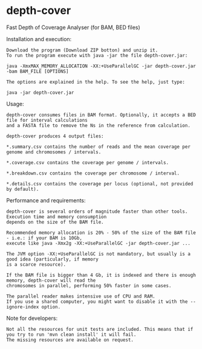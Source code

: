 depth-cover
===========

Fast Depth of Coverage Analyser (for BAM, BED files)



Installation and execution:

    Download the program (Download ZIP botton) and unzip it. 
    To run the program execute with java -jar the file depth-cover.jar:
    
    java -XmxMAX_MEMORY_ALLOCATION -XX:+UseParallelGC -jar depth-cover.jar -bam BAM_FILE [OPTIONS]
    
    The options are explained in the help. To see the help, just type:
    
    java -jar depth-cover.jar



Usage:

    depth-cover consumes files in BAM format. Optionally, it accepts a BED file for interval calculations
    and a FASTA file to remove the Ns in the reference from calculation.
    
    depth-cover produces 4 output files:
    
    *.summary.csv contains the number of reads and the mean coverage per genome and chromosomes / intervals.
    
    *.coverage.csv contains the coverage per genome / intervals.
    
    *.breakdown.csv contains the coverage per chromosome / interval.
    
    *.details.csv contains the coverage per locus (optional, not provided by default).



Performance and requirements:

    depth-cover is several orders of magnitude faster than other tools. Execution time and memory consumption
    depends on the size of the BAM file.
    
    Recommended memory allocation is 20% - 50% of the size of the BAM file - i.e.: if your BAM is 10Gb,
    execute like java -Xmx2g -XX:+UseParallelGC -jar depth-cover.jar ...
    
    The JVM option -XX:+UseParallelGC is not mandatory, but usually is a good idea (particularly, if memory
    is a scarce resource).
    
    If the BAM file is bigger than 4 Gb, it is indexed and there is enough memory, depth-cover will read the 
    chromosomes in parallel, performing 50% faster in some cases. 
    
    The parallel reader makes intensive use of CPU and RAM. 
    If you use a shared computer, you might want to disable it with the --ignore-index option.
    


Note for developers:

    Not all the resources for unit tests are included. This means that if you try to run 'mvn clean install' it will fail. 
    The missing resources are available on request.
